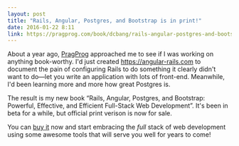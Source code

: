 ```yaml
---
layout: post
title: "Rails, Angular, Postgres, and Bootstrap is in print!"
date: 2016-01-22 8:11
link: https://pragprog.com/book/dcbang/rails-angular-postgres-and-bootstrap
---
```


About a year ago, [PragProg][prag] approached me to see if I was working on anything book-worthy.  I'd just created https://angular-rails.com to document
the pain of configuring Rails to do something it clearly didn't want to do—let you write an application with lots of front-end.  Meanwhile, I'd been
learning more and more how great Postgres is.

The result is my new book “Rails, Angular, Postgres, and Bootstrap: Powerful, Effective, and Efficient Full-Stack Web Development”.  It's been in beta for
a while, but official print verison is now for sale.

You can [buy it](https://pragprog.com/book/dcbang/rails-angular-postgres-and-bootstrap) now and start embracing the _full_ stack of web development using
some awesome tools that will serve you well for years to come!

[prag]: https://pragprog.com
